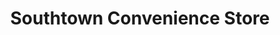 ---
title: "Southtown Convenience Store"
url: /birmingham/southtown-convenience-store/
shop: Lebensmittel
---